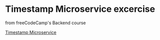 # Timestamp Microservice excercise
from freeCodeCamp's Backend course

[Timestamp Microservice](https://www.freecodecamp.org/learn/apis-and-microservices/apis-and-microservices-projects/timestamp-microservice)
